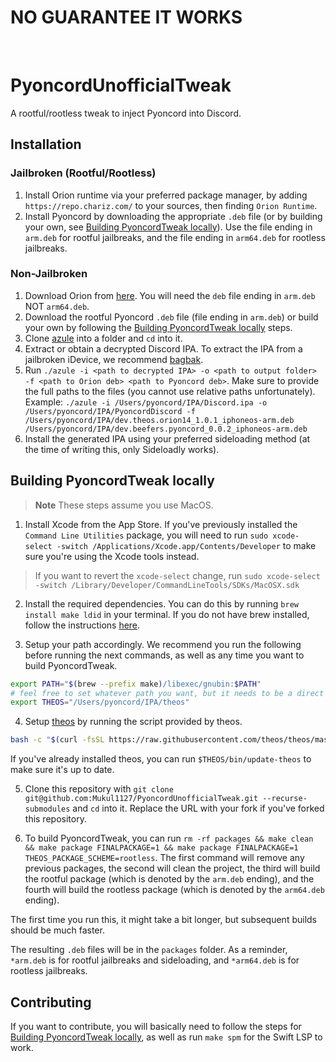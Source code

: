 # NO GUARANTEE IT WORKS

<br />

# PyoncordUnofficialTweak

A rootful/rootless tweak to inject Pyoncord into Discord.

## Installation

### Jailbroken (Rootful/Rootless)

1. Install Orion runtime via your preferred package manager, by adding `https://repo.chariz.com/` to your sources, then finding `Orion Runtime`.
1. Install Pyoncord by downloading the appropriate `.deb` file (or by building your own, see [Building PyoncordTweak locally](#building-pyoncordtweak-locally)). Use the file ending in `arm.deb` for rootful jailbreaks, and the file ending in `arm64.deb` for rootless jailbreaks.

### Non-Jailbroken

1. Download Orion from [here](https://github.com/theos/orion/releases). You will need the `deb` file ending in `arm.deb` NOT `arm64.deb`.
1. Download the rootful Pyoncord `.deb` file (file ending in `arm.deb`) or build your own by following the [Building PyoncordTweak locally](#building-pyoncordtweak-locally) steps.
1. Clone [azule](https://github.com/Al4ise/Azule/tree/main) into a folder and `cd` into it.
1. Extract or obtain a decrypted Discord IPA. To extract the IPA from a jailbroken iDevice, we recommend [bagbak](https://github.com/ChiChou/bagbak).
1. Run `./azule -i <path to decrypted IPA> -o <path to output folder> -f <path to Orion deb> <path to Pyoncord deb>`. Make sure to provide the full paths to the files (you cannot use relative paths unfortunately). Example: `./azule -i /Users/pyoncord/IPA/Discord.ipa -o /Users/pyoncord/IPA/PyoncordDiscord -f /Users/pyoncord/IPA/dev.theos.orion14_1.0.1_iphoneos-arm.deb /Users/pyoncord/IPA/dev.beefers.pyoncord_0.0.2_iphoneos-arm.deb`
1. Install the generated IPA using your preferred sideloading method (at the time of writing this, only Sideloadly works).

## Building PyoncordTweak locally

> **Note**
> These steps assume you use MacOS.

1. Install Xcode from the App Store. If you've previously installed the `Command Line Utilities` package, you will need to run `sudo xcode-select -switch /Applications/Xcode.app/Contents/Developer` to make sure you're using the Xcode tools instead.

> If you want to revert the `xcode-select` change, run `sudo xcode-select -switch /Library/Developer/CommandLineTools/SDKs/MacOSX.sdk`

2. Install the required dependencies. You can do this by running `brew install make ldid` in your terminal. If you do not have brew installed, follow the instructions [here](https://brew.sh/).

3. Setup your path accordingly. We recommend you run the following before running the next commands, as well as any time you want to build PyoncordTweak.

```bash
export PATH="$(brew --prefix make)/libexec/gnubin:$PATH"
# feel free to set whatever path you want, but it needs to be a direct path, without relative parts
export THEOS="/Users/pyoncord/IPA/theos"
```

4. Setup [theos](https://theos.dev/docs/installation-macos) by running the script provided by theos.

```bash
bash -c "$(curl -fsSL https://raw.githubusercontent.com/theos/theos/master/bin/install-theos)"
```

If you've already installed theos, you can run `$THEOS/bin/update-theos` to make sure it's up to date.

5. Clone this repository with `git clone git@github.com:Mukul1127/PyoncordUnofficialTweak.git --recurse-submodules` and `cd` into it. Replace the URL with your fork if you've forked this repository.

6. To build PyoncordTweak, you can run `rm -rf packages && make clean && make package FINALPACKAGE=1 && make package FINALPACKAGE=1 THEOS_PACKAGE_SCHEME=rootless`. The first command will remove any previous packages, the second will clean the project, the third will build the rootful package (which is denoted by the `arm.deb` ending), and the fourth will build the rootless package (which is denoted by the `arm64.deb` ending).

The first time you run this, it might take a bit longer, but subsequent builds should be much faster.

The resulting `.deb` files will be in the `packages` folder. As a reminder, `*arm.deb` is for rootful jailbreaks and sideloading, and `*arm64.deb` is for rootless jailbreaks.

## Contributing

If you want to contribute, you will basically need to follow the steps for [Building PyoncordTweak locally](#building-pyoncordtweak-locally), as well as run `make spm` for the Swift LSP to work.

<!-- @vladdy was here, battling all these steps so you don't have to. Have fun! :3 -->
